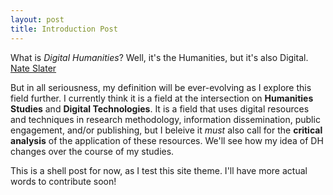```yaml
---
layout: post
title: Introduction Post
---
```


What is _Digital Humanities_? Well, it's the Humanities, but it's also Digital. [Nate Slater](https://whatisdigitalhumanities.com) 

But in all seriousness, my definition will be ever-evolving as I explore this field further. I currently think it is a field at 
the intersection on **Humanities Studies** and **Digital Technologies**. It is a field that uses digital resources and techniques in research methodology, information dissemination, public engagement, and/or publishing, but I beleive it _must_ also call for the **critical analysis** of the application of these resources. We'll see how my idea of DH changes over the course of my studies.

This is a shell post for now, as I test this site theme. I'll have more actual words to contribute soon!
